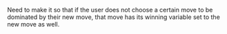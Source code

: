 Need to make it so that if the user does not choose a certain move to
be dominated by their new move, that move has its winning variable set
to the new move as well.
